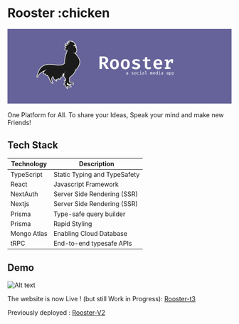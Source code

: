 # Rooster :chicken

![Alt text](/screenshots/Rooster%20Header.jpg)

One Platform for All. To share your Ideas, Speak your mind and make new Friends!

## Tech Stack

| Technology  | Description                  |
| ----------- | ---------------------------- |
| TypeScript  | Static Typing and TypeSafety |
| React       | Javascript Framework         |
| NextAuth    | Server Side Rendering (SSR)  |
| Nextjs      | Server Side Rendering (SSR)  |
| Prisma      | Type-safe query builder      |
| Prisma      | Rapid Styling                |
| Mongo Atlas | Enabling Cloud Database      |
| tRPC        | End-to-end typesafe APIs     |

## Demo

![Alt text](https://ibb.co/jf0JHMh)

The website is now Live ! (but still Work in Progress): [Rooster-t3](https://rooster-wheat.vercel.app/)

Previously deployed : [Rooster-V2](https://rooster-react.netlify.app/)
